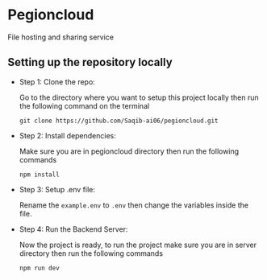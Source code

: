 # Pegioncloud
 File hosting and sharing service

## Setting up the repository locally

- Step 1: Clone the repo:

  Go to the directory where you want to setup this project locally then run the following command on the terminal
  
  ```
  git clone https://github.com/Saqib-ai06/pegioncloud.git 
  ```

- Step 2: Install dependencies:
  
  Make sure you are in pegioncloud directory then run the following commands
  ```
  npm install
  ```

- Step 3: Setup .env file:

  Rename the `example.env` to `.env` then change the variables inside the file.

- Step 4: Run the Backend Server:

  Now the project is ready, to run the project make sure you are in server directory then run the following commands
  ```
  npm run dev
  ```
  